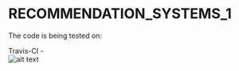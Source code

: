 # RECOMMENDATION_SYSTEMS_1
The code is being tested on:

Travis-CI -  
![alt text][logo]

[logo]: https://travis-ci.org/IooHooI/RECOMMENDATION_SYSTEMS_1.svg?branch=master "Logo Title Text 2"

